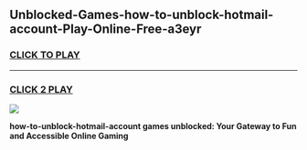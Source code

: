 
## Unblocked-Games-how-to-unblock-hotmail-account-Play-Online-Free-a3eyr
<h3>
<a href="https://premium76.site?title=how-to-unblock-hotmail-account&ref=26A">CLICK TO PLAY</a></h3>
<hr>

<h3>
<a href="https://premium76.site?title=how-to-unblock-hotmail-account&ref=26A">CLICK 2 PLAY</a>
  
</h3>

<a href="https://premium76.site?title=how-to-unblock-hotmail-account&ref=26A"><img src="https://clearcache.store/games.png"></a>


**how-to-unblock-hotmail-account games unblocked: Your Gateway to Fun and Accessible Online Gaming**
